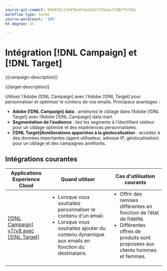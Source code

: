 ```yaml
---
source-git-commit: 94b074c17e976e4f4acbb1ff41aacfc9bf74744c
workflow-type: tm+mt
source-wordcount: '105'
ht-degree: 2%

---
```



# Intégration [!DNL Campaign] et [!DNL Target]

{{campaign-description}}

{{target-description}}

Utilisez l&#39;Adobe [!DNL Campaign] avec l&#39;Adobe [!DNL Target] pour personnaliser et optimiser le contenu de vos emails. Principaux avantages :

+ **Adobe [!DNL Campaign] data** : améliorez le ciblage dans l’Adobe [!DNL Target] avec l’Adobe [!DNL Campaign] data mart.
+ **Segmentation de l’audience** : liez les segments à l’identifiant visiteur pour un ciblage optimisé et des expériences personnalisées.
+ **[!DNL Target]Améliorations apportées à la géolocalisation** : accédez à des données importantes (agent utilisateur, adresse IP, géolocalisation) pour un ciblage et des campagnes améliorés.

## Intégrations courantes

<table>
    <thead>
        <tr>
            <th>Applications Experience Cloud</th>
            <th>Quand utiliser</th>
            <th>Cas d'utilisation courants</th>
        </tr>
    </thead>
    <tbody>
        <tr>
            <td><a href="https://experienceleague.adobe.com/docs/campaign-classic-learn/tutorials/integrating/target-integration.html" target="_blank" rel="noreferrer">[!DNL Campaign] v7/v8 avec [!DNL Target]</a></td>
            <td>
                <ul style="margin-top: 0;">
                    <li>Lorsque vous souhaitez personnaliser le contenu d'un email.</li>
                    <li>Lorsque vous souhaitez ajouter du contenu dynamique aux emails en fonction du destinataire.</li>
                </ul>
            </td>
            <td>
              <ul style="margin-top: 0;">
                <li>Offrir des remises différentes en fonction de l’état de fidélité. </li>
                <li>Différentes offres de produits sont proposées aux clients hommes et femmes.
              </ul>
            </td>
        </tr>     
    </tbody>          
</table>

